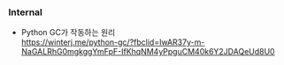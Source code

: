### Internal

* Python GC가 작동하는 원리</br>
https://winterj.me/python-gc/?fbclid=IwAR37y-m-NaGALRhG0mgkggYmFpF-IfKhqNM4yPpguCM40k6Y2JDAQeUd8U0</br>
